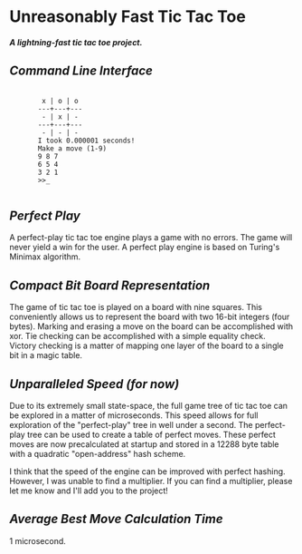 # Unreasonably Fast Tic Tac Toe
 
#### *A lightning-fast tic tac toe project.*

## *Command Line Interface*

<pre>
 <code>
        x | o | o
       ---+---+---
        - | x | -
       ---+---+---
        - | - | -
       I took 0.000001 seconds!
       Make a move (1-9)
       9 8 7
       6 5 4
       3 2 1
       >>_
 </code>
</pre>

## *Perfect Play*

<p>
A perfect-play tic tac toe engine plays a game with no errors. The game will never yield a
win for the user. A perfect play engine is based on Turing's Minimax algorithm. 
</p> 

## *Compact Bit Board Representation*

<p>
The game of tic tac toe is played on a board with nine squares. This conveniently allows us
to represent the board with two 16-bit integers (four bytes). Marking and erasing a move on
the board can be accomplished with xor. Tie checking can be accomplished with a simple equality
check. Victory checking is a matter of mapping one layer of the board to a single bit in a 
magic table.
</p> 

## *Unparalleled Speed (for now)*

<p>
Due to its extremely small state-space, the full game tree of tic tac toe can be explored in 
a matter of microseconds. This speed allows for full exploration of the "perfect-play" tree 
in well under a second. The perfect-play tree can be used to create a table of perfect moves.
These perfect moves are now precalculated at startup and stored in a 12288 byte table with a 
quadratic "open-address" hash scheme.
</p>

<p>
I think that the speed of the engine can be improved with perfect hashing. 
However, I was unable to find a multiplier. If you can find a multiplier, please
let me know and I'll add you to the project!
</p>

## *Average Best Move Calculation Time*

1 microsecond.

